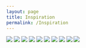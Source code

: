 ```yaml
---
layout: page
title: Inspiration
permalink: /Inspiration
---
```

<img src="{{ site.baseurl }}/assets/img/horse_desert_1.jpg"/>
<img  src="{{ site.baseurl }}/assets/img/pata1.JPG"/>
<img  src="{{ site.baseurl }}/assets/img/pata3.JPG"/>
<img  src="{{ site.baseurl }}/assets/img/pata7.JPG"/>
<img  src="{{ site.baseurl }}/assets/img/pata2.JPG"/>
<img  src="{{ site.baseurl }}/assets/img/swe1.JPG"/>
<img  src="{{ site.baseurl }}/assets/img/pata5.JPG"/>
<img  src="{{ site.baseurl }}/assets/img/sar1.JPG"/>
<img  src="{{ site.baseurl }}/assets/img/pata6.JPG"/>
<img  src="{{ site.baseurl }}/assets/img/gallinara.JPG"/>

